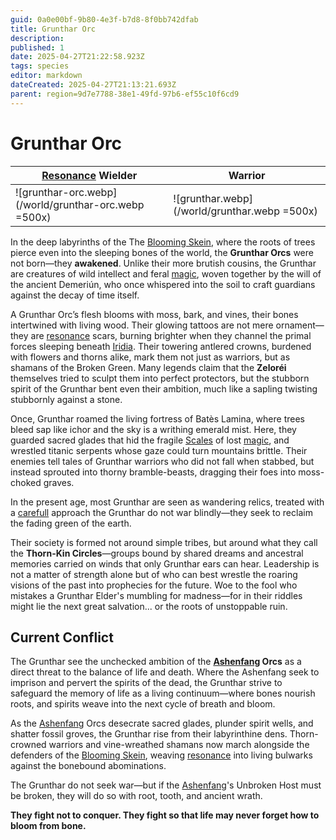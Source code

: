 ```yaml
---
guid: 0a0e00bf-9b80-4e3f-b7d8-8f0bb742dfab
title: Grunthar Orc
description: 
published: 1
date: 2025-04-27T21:22:58.923Z
tags: species
editor: markdown
dateCreated: 2025-04-27T21:13:21.693Z
parent: region=9d7e7788-38e1-49fd-97b6-ef55c10f6cd9
---
```


# Grunthar Orc

|[Resonance](/structure/mechanic/resonance.md) Wielder|Warrior|
| -- | -- |
|![grunthar-orc.webp](/world/grunthar-orc.webp =500x)|![grunthar.webp](/world/grunthar.webp =500x)|


In the deep labyrinths of the The [Blooming Skein](/geography/region/blooming-skein.md), where the roots of trees pierce even into the sleeping bones of the world, the **Grunthar Orcs** were not born—they **awakened**. Unlike their more brutish cousins, the Grunthar are creatures of wild intellect and feral [magic](/structure/mechanic/magic.md), woven together by the will of the ancient Demeriún, who once whispered into the soil to craft guardians against the decay of time itself.

A Grunthar Orc’s flesh blooms with moss, bark, and vines, their bones intertwined with living wood. Their glowing tattoos are not mere ornament—they are [resonance](/structure/mechanic/resonance.md) scars, burning brighter when they channel the primal forces sleeping beneath [Iridia](/geography/world/iridia.md). Their towering antlered crowns, burdened with flowers and thorns alike, mark them not just as warriors, but as shamans of the Broken Green. Many legends claim that the **Zeloréi** themselves tried to sculpt them into perfect protectors, but the stubborn spirit of the Grunthar bent even their ambition, much like a sapling twisting stubbornly against a stone.

Once, Grunthar roamed the living fortress of Batès Lamina, where trees bleed sap like ichor and the sky is a writhing emerald mist. Here, they guarded sacred glades that hid the fragile [Scales](/geography/landmark/scale.md) of lost [magic](/structure/mechanic/magic.md), and wrestled titanic serpents whose gaze could turn mountains brittle. Their enemies tell tales of Grunthar warriors who did not fall when stabbed, but instead sprouted into thorny bramble-beasts, dragging their foes into moss-choked graves.

In the present age, most Grunthar are seen as wandering relics, treated with a [carefull](/structure/mechanic/dice/carefull.md) approach the Grunthar do not war blindly—they seek to reclaim the fading green of the earth.

Their society is formed not around simple tribes, but around what they call the **Thorn-Kin Circles**—groups bound by shared dreams and ancestral memories carried on winds that only Grunthar ears can hear. Leadership is not a matter of strength alone but of who can best wrestle the roaring visions of the past into prophecies for the future. Woe to the fool who mistakes a Grunthar Elder's mumbling for madness—for in their riddles might lie the next great salvation... or the roots of unstoppable ruin.

## Current Conflict

The Grunthar see the unchecked ambition of the **[Ashenfang](/structure/society/clan/ashenfang.md) Orcs** as a direct threat to the balance of life and death. Where the Ashenfang seek to imprison and pervert the spirits of the dead, the Grunthar strive to safeguard the memory of life as a living continuum—where bones nourish roots, and spirits weave into the next cycle of breath and bloom.

As the [Ashenfang](/structure/society/clan/ashenfang.md) Orcs desecrate sacred glades, plunder spirit wells, and shatter fossil groves, the Grunthar rise from their labyrinthine dens. Thorn-crowned warriors and vine-wreathed shamans now march alongside the defenders of the [Blooming Skein](/geography/region/blooming-skein.md), weaving [resonance](/structure/mechanic/resonance.md) into living bulwarks against the bonebound abominations.

The Grunthar do not seek war—but if the [Ashenfang](/structure/society/clan/ashenfang.md)'s Unbroken Host must be broken, they will do so with root, tooth, and ancient wrath.

**They fight not to conquer.
They fight so that life may never forget how to bloom from bone.**

